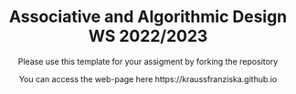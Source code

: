 <h1 align="center"> Associative and Algorithmic Design WS 2022/2023 </h1>
<p align="center"> Please use this template for your assigment by forking the repository </p>
<p align="center"> You can access the web-page here https://kraussfranziska.github.io </p>
